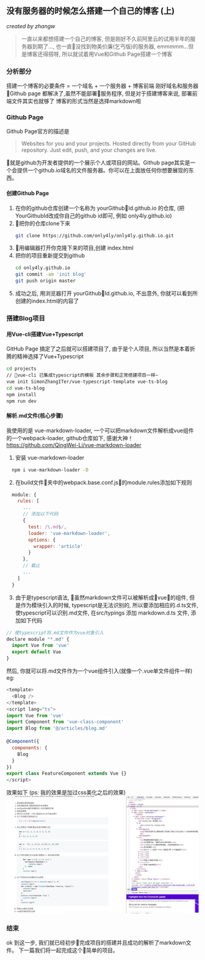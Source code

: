 ## 没有服务器的时候怎么搭建一个自己的博客 (上)
*created by zhangw*
> 一直以来都想搭建一个自己的博客, 但是刚好不久前阿里云的试用半年的服务器到期了..., 也一直没找到物美价廉(乞丐版)的服务器, emmmmm...但是博客还得搭呀, 所以就试着用Vue和Github Page搭建一个博客

### 分析部分
搭建一个博客的必要条件 = 一个域名 + 一个服务器 + 博客前端
刚好域名和服务器 Github page 都解决了,虽然不能部署服务程序, 但是对于搭建博客来说, 部署前端文件其实也就够了
博客的形式当然是选择markdown啦
### Github Page
Github Page官方的描述是
> Websites for you and your projects. Hosted directly from your GitHub repository. Just edit, push, and your changes are live.

就是github为开发者提供的一个展示个人或项目的网站。Github page其实是一个会提供一个github.io域名的文件服务器。你可以在上面放任何你想要展现的东西。
#### 创建Github Page
1. 在你的github仓库创建一个名称为 yourGithubId.github.io 的仓库, (把YourGithubId改成你自己的github id即可, 例如 only4ly.github.io)
2. 把你的仓库clone下来
   ``` bash
   git clone https://github.com/only4ly/only4ly.github.io.git
   ```
3. 用编辑器打开你克隆下来的项目,创建 index.html 
4. 把你的项目重新提交到github
   ``` bash
   cd only4ly.github.io
   git commit -am 'init blog'
   git push origin master
   ```
5. 成功之后, 用浏览器打开 yourGithubId.github.io, 不出意外, 你就可以看到所创建的index.html的内容了
### 搭建Blog项目
#### 用Vue-cli搭建Vue+Typescript
GitHub Page 搞定了之后就可以搭建项目了, 由于是个人项目, 所以当然是本着折腾的精神选择了Vue+Typescript
``` bash
cd projects
// vue-cli 已集成typescript的模板 其余步骤和正常搭建项目一样~
vue init SimonZhangITer/vue-typescript-template vue-ts-blog
cd vue-ts-blog
npm install
npm run dev
```
#### 解析.md文件(核心步骤)
我使用的是 vue-markdown-loader, 一个可以把markdown文件解析成vue组件的一个webpack-loader, github仓库如下, 感谢大神！
https://github.com/QingWei-Li/vue-markdown-loader
1. 安装 vue-markdown-loader
``` bash
  npm i vue-markdown-loader -D
```

2. 在build文件夹中的webpack.base.conf.js的module.rules添加如下规则
``` javascript
  module: {
    rules: [
      ...
      // 添加以下代码
      {
        test: /\.md$/,
        loader: 'vue-markdown-loader',
        options: {
          wrapper: 'article'
        }
      },
      // 截止
      ...
    ]
  }
```

3. 由于是typescript语法, 虽然markdown文件可以被解析成vue的组件, 但是作为模块引入的时候, typescript是无法识别的, 所以要添加相应的.d.ts文件, 使typescript可以识别.md文件, 在src/typings 添加 markdown.d.ts 文件, 添加如下代码
``` javascript
// 使typescript将.md文件作为vue对象引入
declare module "*.md" {
  import Vue from 'vue'
  export default Vue
}
```
然后, 你就可以将.md文件作为一个vue组件引入(就像一个.vue单文件组件一样)
eg: 
``` javascript
<template>
  <Blog />
</template>
<script lang="ts">
import Vue from 'vue'
import Component from 'vue-class-component'
import Blog from '@/articles/blog.md'

@Component({
  components: {
    Blog
  }
})
export class FeatureComponent extends Vue {}
</script>
```
效果如下 (ps: 我的效果是加过css美化之后的效果)
![1](markdown-loader-eg.jpg)
<!-- <img src="./markdown-loader-eg.jpg"/> -->
### 结束
ok 到这一步, 我们就已经初步完成项目的搭建并且成功的解析了markdown文件。
下一篇我们将一起完成这个简单的项目。